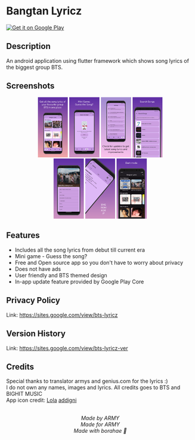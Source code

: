 # Bangtan Lyricz

<a href='https://play.google.com/store/apps/details?id=com.kimvinod.bts_lyricz'><img alt='Get it on Google Play' src='https://play.google.com/intl/en_us/badges/static/images/badges/en_badge_web_generic.png' height="80" /></a>

## Description
An android application using flutter framework which shows song lyrics of the biggest group BTS.

## Screenshots
<p align = "center">
   <img src="https://github.com/KimVinod/bts-lyricz/blob/main/screenshots/home.png" width="16%" unselectable="on"/>
   <img src="https://github.com/KimVinod/bts-lyricz/blob/main/screenshots/mini-game.png" width="16%" unselectable="on"/>
   <img src="https://github.com/KimVinod/bts-lyricz/blob/main/screenshots/settings.png" width="16%" unselectable="on"/>
   <img src="https://github.com/KimVinod/bts-lyricz/blob/main/screenshots/search.png" width="16%" unselectable="on"/>
   <br>
   <img src="https://github.com/KimVinod/bts-lyricz/blob/main/screenshots/album.png" width="16%" unselectable="on"/>
   <img src="https://github.com/KimVinod/bts-lyricz/blob/main/screenshots/lyrics.png" width="16%" unselectable="on"/> 
   <img src="https://github.com/KimVinod/bts-lyricz/blob/main/screenshots/dark-mode.png" width="16%" unselectable="on"/> 
</p>

## Features
<ul>
  <li>Includes all the song lyrics from debut till current era</li>
  <li>Mini game - Guess the song?</li>
  <li>Free and Open source app so you don't have to worry about privacy</li>
  <li>Does not have ads</li>
  <li>User friendly and BTS themed design</li>
  <li>In-app update feature provided by Google Play Core</li>
</ul>

## Privacy Policy
Link: https://sites.google.com/view/bts-lyricz

## Version History
Link: https://sites.google.com/view/bts-lyricz-ver

## Credits
Special thanks to translator armys and genius.com for the lyrics :)<br>
I do not own any names, images and lyrics. All credits goes to BTS and BIGHIT MUSIC<br>
App icon credit: <a href="https://in.pinterest.com/pin/807340670713498489/">Lola</a> <a href="https://www.instagram.com/addigni/">addigni</a>

<p align = "center">
 <br>
 <i>Made by ARMY</i><br>
 <i>Made for ARMY</i><br>
 <i>Made with borahae 💜</i>
